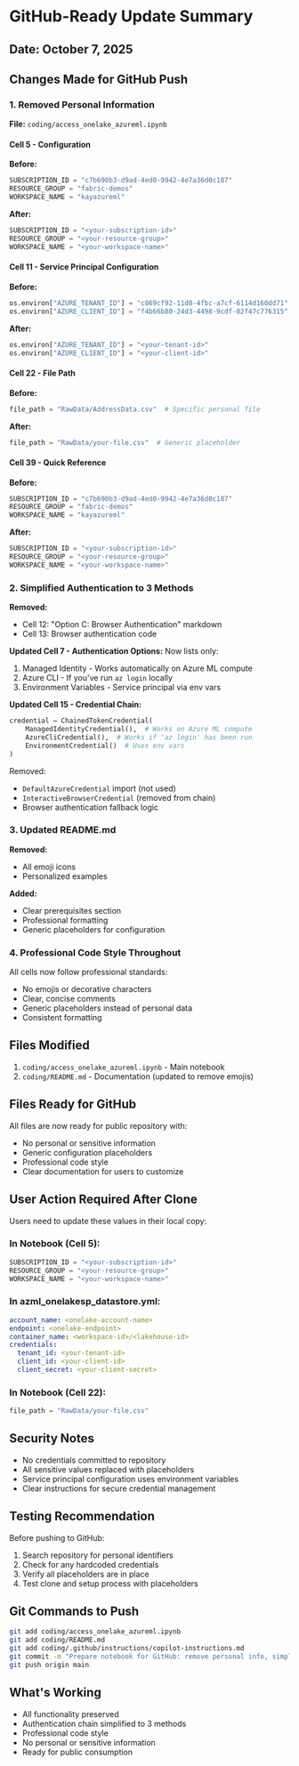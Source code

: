 # GitHub-Ready Update Summary

## Date: October 7, 2025

## Changes Made for GitHub Push

### 1. Removed Personal Information

**File:** `coding/access_onelake_azureml.ipynb`

#### Cell 5 - Configuration
**Before:**
```python
SUBSCRIPTION_ID = "c7b690b3-d9ad-4ed0-9942-4e7a36d0c187"
RESOURCE_GROUP = "fabric-demos"
WORKSPACE_NAME = "kayazureml"
```

**After:**
```python
SUBSCRIPTION_ID = "<your-subscription-id>"
RESOURCE_GROUP = "<your-resource-group>"
WORKSPACE_NAME = "<your-workspace-name>"
```

#### Cell 11 - Service Principal Configuration
**Before:**
```python
os.environ["AZURE_TENANT_ID"] = "c869cf92-11d8-4fbc-a7cf-6114d160dd71"
os.environ["AZURE_CLIENT_ID"] = "f4b66b80-24d3-4498-9cdf-02f47c776315"
```

**After:**
```python
os.environ["AZURE_TENANT_ID"] = "<your-tenant-id>"
os.environ["AZURE_CLIENT_ID"] = "<your-client-id>"
```

#### Cell 22 - File Path
**Before:**
```python
file_path = "RawData/AddressData.csv"  # Specific personal file
```

**After:**
```python
file_path = "RawData/your-file.csv"  # Generic placeholder
```

#### Cell 39 - Quick Reference
**Before:**
```python
SUBSCRIPTION_ID = "c7b690b3-d9ad-4ed0-9942-4e7a36d0c187"
RESOURCE_GROUP = "fabric-demos"
WORKSPACE_NAME = "kayazureml"
```

**After:**
```python
SUBSCRIPTION_ID = "<your-subscription-id>"
RESOURCE_GROUP = "<your-resource-group>"
WORKSPACE_NAME = "<your-workspace-name>"
```

### 2. Simplified Authentication to 3 Methods

**Removed:**
- Cell 12: "Option C: Browser Authentication" markdown
- Cell 13: Browser authentication code

**Updated Cell 7 - Authentication Options:**
Now lists only:
1. Managed Identity - Works automatically on Azure ML compute
2. Azure CLI - If you've run `az login` locally
3. Environment Variables - Service principal via env vars

**Updated Cell 15 - Credential Chain:**
```python
credential = ChainedTokenCredential(
    ManagedIdentityCredential(),  # Works on Azure ML compute
    AzureCliCredential(),  # Works if 'az login' has been run
    EnvironmentCredential()  # Uses env vars
)
```

Removed:
- `DefaultAzureCredential` import (not used)
- `InteractiveBrowserCredential` (removed from chain)
- Browser authentication fallback logic

### 3. Updated README.md

**Removed:**
- All emoji icons
- Personalized examples

**Added:**
- Clear prerequisites section
- Professional formatting
- Generic placeholders for configuration

### 4. Professional Code Style Throughout

All cells now follow professional standards:
- No emojis or decorative characters
- Clear, concise comments
- Generic placeholders instead of personal data
- Consistent formatting

## Files Modified

1. `coding/access_onelake_azureml.ipynb` - Main notebook
2. `coding/README.md` - Documentation (updated to remove emojis)

## Files Ready for GitHub

All files are now ready for public repository with:
- No personal or sensitive information
- Generic configuration placeholders
- Professional code style
- Clear documentation for users to customize

## User Action Required After Clone

Users need to update these values in their local copy:

### In Notebook (Cell 5):
```python
SUBSCRIPTION_ID = "<your-subscription-id>"
RESOURCE_GROUP = "<your-resource-group>"
WORKSPACE_NAME = "<your-workspace-name>"
```

### In azml_onelakesp_datastore.yml:
```yaml
account_name: <onelake-account-name>
endpoint: <onelake-endpoint>
container_name: <workspace-id>/<lakehouse-id>
credentials:
  tenant_id: <your-tenant-id>
  client_id: <your-client-id>
  client_secret: <your-client-secret>
```

### In Notebook (Cell 22):
```python
file_path = "RawData/your-file.csv"
```

## Security Notes

- No credentials committed to repository
- All sensitive values replaced with placeholders
- Service principal configuration uses environment variables
- Clear instructions for secure credential management

## Testing Recommendation

Before pushing to GitHub:
1. Search repository for personal identifiers
2. Check for any hardcoded credentials
3. Verify all placeholders are in place
4. Test clone and setup process with placeholders

## Git Commands to Push

```bash
git add coding/access_onelake_azureml.ipynb
git add coding/README.md
git add coding/.github/instructions/copilot-instructions.md
git commit -m "Prepare notebook for GitHub: remove personal info, simplify auth to 3 methods"
git push origin main
```

## What's Working

- All functionality preserved
- Authentication chain simplified to 3 methods
- Professional code style
- No personal or sensitive information
- Ready for public consumption
